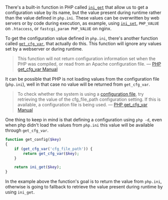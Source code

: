There's a built-in function in PHP called [`ini_get`](http://php.net/manual/en/function.ini-get.php) that allow us to get a configuration value by its name, but the value present during runtime rather than the value defined in `php.ini`. These values can be overwritten by web servers or by code during execution, as example, using [`ini_set`](http://php.net/manual/en/function.ini-get.php), `PHP_VALUE` on `.htaccess`, or `fastcgi_param PHP_VALUE` on nginx.

To get the configuration value defined in `php.ini`, there's another function called [`get_cfg_var`](http://php.net/manual/en/function.get-cfg-var.php), that actually do this. This function will ignore any values set by a webserver or during runtime.

> This function will not return configuration information set when the PHP was compiled, or read from an Apache configuration file.
> — [PHP get_cfg_var Manual](http://php.net/manual/en/function.get-cfg-var.php)

It can be possible that PHP is not loading values from the configuration file (`php.ini`), well in that case no value will be returned from `get_cfg_var`.

> To check whether the system is using a [configuration file](http://php.net/manual/en/configuration.file.php), try retrieving the value of the cfg_file_path configuration setting. If this is available, a configuration file is being used.
> — [PHP get_cfg_var Manual](http://php.net/manual/en/function.get-cfg-var.php)

One thing to keep in mind is that defining a configuration using `php -d`, even when php didn't load the values from `php.ini` this value will be available through `get_cfg_var`.

```php
function get_config($key)
{
    if (get_cfg_var('cfg_file_path')) {
        return get_cfg_var($key);
    }

    return ini_get($key);
}
```

In the example above the function's goal is to return the value from `php.ini`, otherwise is going to fallback to retrieve the value present during runtime by using `ini_get`.
